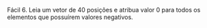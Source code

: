 Fácil 6. Leia um vetor de 40 posições e atribua valor 0 para todos os elementos que possuírem valores negativos.
